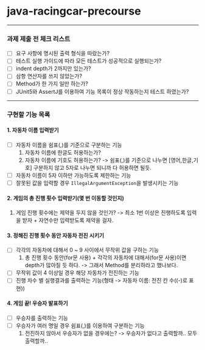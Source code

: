 # java-racingcar-precourse

---
### 과제 제출 전 체크 리스트
- [ ] 요구 사항에 명시된 출력 형식을 따랐는가?
- [ ] 테스트 실행 가이드에 따라 모든 테스트가 성공적으로 실행되는가?
- [ ] indent depth가 2까지만 있는가?
- [ ] 삼항 연산자를 쓰지 않았는가?
- [ ] Method가 한 가지 일만 하는가?
- [ ] JUnit5와 AssertJ를 이용하여 기능 목록이 정상 작동하는지 테스트 하였는가?
---
### 구현할 기능 목록
#### 1. 자동차 이름 입력받기
- [ ] 자동차 이름을 쉼표(,)를 기준으로 구분하는 기능
  1) 자동차 이름에 한글도 허용하는가?
  2) 자동차 이름에 기호도 허용하는가?
  -> 쉼표(,)를 기준으로 나누면 [영어,한글,기호] 구분하지 않고 5자로 나누면 되니까 다 허용하면 될듯.
- [ ] 자동차 이름이 5자 이하만 가능하도록 제한하는 기능
- [ ] 잘못된 값을 입력할 경우 `IllegalArgumentException`을 발생시키는 기능

#### 2. 게임의 총 진행 횟수 입력받기(몇 번 이동할 것인지)
  1) 게임 진행 횟수에는 제약을 두지 않을 것인가? 
  -> 최소 1번 이상은 진행하도록 입력을 받자 + 자연수만 입력받도록 제약을 걸자.

#### 3. 정해진 진행 횟수 동안 자동차 전진 시키기
- [ ] 각각의 자동차에 대해서 0 ~ 9 사이에서 무작위 값을 구하는 기능
  1) 총 진행 횟수 동안(for문 사용) + 각각의 자동차에 대해서(for문 사용)이면 depth가 많아질 듯 하다.
  -> 그래서 Method를 분리하라고 했나보다.
- [ ] 무작위 값이 4 이상일 경우 해당 자동차가 전진하는 기능
- [ ] 진행 차수 별 실행결과를 출력하는 기능(형태 -> 자동차 이름: 전진 칸 수((-)로 표현))

#### 4. 게임 끝! 우승자 발표하기
- [ ] 우승자를 출력하는 기능
- [ ] 우승자가 여러 명일 경우 쉼표(,)를 이용하여 구분하는 기능
  1) 전진하지 않아서 우승자가 없을 경우에는?
  -> 우승자가 없다고 출력할까.. 모두 출력할까..
